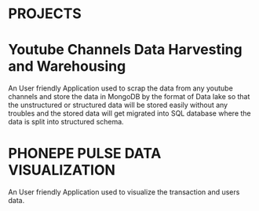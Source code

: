 # PROJECTS

# Youtube Channels Data Harvesting and Warehousing
An User friendly Application used to scrap the data from any youtube channels and store the data in MongoDB by the format of Data lake so that the unstructured or structured data will be stored easily without any troubles and the stored data will get migrated into SQL database where the data is split into structured schema.

# PHONEPE PULSE DATA VISUALIZATION
An User friendly Application used to visualize the transaction and users data.

